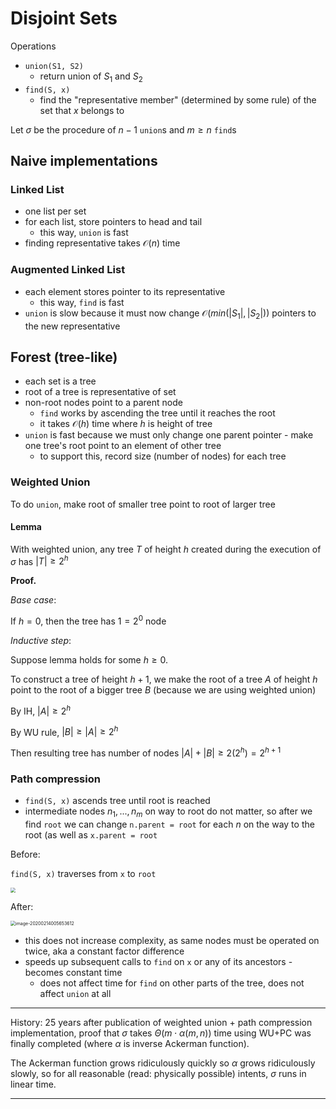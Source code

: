 # Disjoint Sets

Operations

- `union(S1, S2)`
  - return union of $S_1$ and $S_2$
- `find(S, x)`
  - find the "representative member" (determined by some rule) of the set that $x$ belongs to

Let $\sigma$ be the procedure of $n - 1$ `union`s and $m \geq n$ `find`s

## Naive implementations

### Linked List

- one list per set
- for each list, store pointers to head and tail
  - this way, `union` is fast
- finding representative takes $\mathcal O(n)$ time

### Augmented Linked List

- each element stores pointer to its representative
  - this way, `find` is fast
- `union` is slow because it must now change $\mathcal O(min(|S_1|, |S_2|))$ pointers to the new representative

## Forest (tree-like)

- each set is a tree
- root of a tree is representative of set
- non-root nodes point to a parent node
  - `find` works by ascending the tree until it reaches the root
  - it takes $\mathcal O(h)$ time where $h$ is height of tree
- `union` is fast because we must only change one parent pointer - make one tree's root point to an element of other tree
  - to support this, record size (number of nodes) for each tree

### Weighted Union

To do `union`, make root of smaller tree point to root of larger tree

#### Lemma

With weighted union, any tree $T$ of height $h$ created during the execution of $\sigma$ has $|T| \geq 2^h$

**Proof.**

*Base case*:

If $h = 0$, then the tree has $1 = 2^0$ node

*Inductive step*:

Suppose lemma holds for some $h \geq 0$.

To construct a tree of height $h+1$, we make the root of a tree $A$ of height $h$ point to the root of a bigger tree $B$ (because we are using weighted union)

By IH, $|A| \geq 2^h$

By WU rule, $|B| \geq |A| \geq 2^h$

Then resulting tree has number of nodes $|A| + |B| \geq 2 (2^h) = 2^{h + 1}$

### Path compression

- `find(S, x)` ascends tree until root is reached
- intermediate nodes $n_1, ..., n_m$ on way to root do not matter, so after we find `root` we can change `n.parent = root` for each $n$ on the way to the root (as well as `x.parent = root`

Before:

`find(S, x)` traverses from `x` to `root`

<img src="/Users/rikin/Documents/School Stuff/2019-2020/csc263/lectures/path compression before.png" style="zoom:50%;" />

After:

<img src="/Users/rikin/Documents/School Stuff/2019-2020/csc263/lectures/path compression after.png" alt="image-20200214005653612" style="zoom:50%;" />

- this does not increase complexity, as same nodes must be operated on twice, aka a constant factor difference
- speeds up subsequent calls to `find` on `x` or any of its ancestors - becomes constant time
  - does not affect time for `find` on other parts of the tree, does not affect `union` at all

------

History: 25 years after publication of weighted union + path compression implementation, proof that $\sigma$ takes $\Theta(m \cdot \alpha(m, n))$ time using WU+PC was finally completed (where $\alpha$ is inverse Ackerman function).

The Ackerman function grows ridiculously quickly so $\alpha$ grows ridiculously slowly, so for all reasonable (read: physically possible) intents, $\sigma$ runs in linear time.

------

